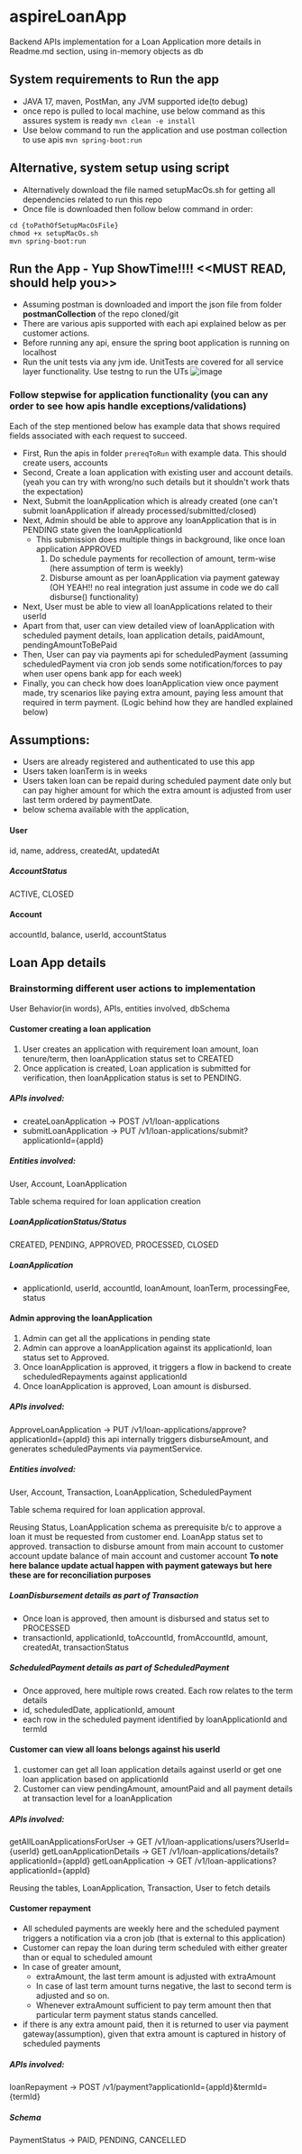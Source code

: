 # aspireLoanApp
Backend APIs implementation for a Loan Application more details in Readme.md section, using in-memory objects as db

## System requirements to Run the app 
* JAVA 17, maven, PostMan, any JVM supported ide(to debug)
* once repo is pulled to local machine, use below command as this assures system is ready
```mvn clean -e install ```
* Use below command to run the application and use postman collection to use apis
```mvn spring-boot:run```

## Alternative, system setup using script
* Alternatively download the file named setupMacOs.sh for getting all dependencies related to run this repo
* Once file is downloaded then follow below command in order:
```
cd {toPathOfSetupMacOsFile}
chmod +x setupMacOs.sh
mvn spring-boot:run
```
## Run the App - Yup ShowTime!!!! <<MUST READ, should help you>>
* Assuming postman is downloaded and import the json file from folder **postmanCollection** of the repo cloned/git
* There are various apis supported with each api explained below as per customer actions.
* Before running any api, ensure the spring boot application is running on localhost
* Run the unit tests via any jvm ide. UnitTests are covered for all service layer functionality. Use testng to run the UTs
  ![image](https://github.com/nagsconnect/aspireLoanApp/assets/125869861/34e7bfcf-54bc-44e0-98ba-6a45beec215a)

### Follow stepwise for application functionality (you can any order to see how apis handle exceptions/validations)
Each of the step mentioned below has example data that shows required fields associated with each request to succeed.
* First, Run the apis in folder ```prereqToRun``` with example data. This should create users, accounts
* Second, Create a loan application with existing user and account details. (yeah you can try with wrong/no such details but it shouldn't work thats the expectation)
* Next, Submit the loanApplication which is already created (one can't submit loanApplication if already processed/submitted/closed)
* Next, Admin should be able to approve any loanApplication that is in PENDING state given the loanApplicationId
  * This submission does multiple things in background, like once loan application APPROVED
    1. Do schedule payments for recollection of amount, term-wise (here assumption of term is weekly)
    2. Disburse amount as per loanApplication via payment gateway (OH YEAH!! no real integration just assume in code we do call disburse() functionality)
* Next, User must be able to view all loanApplications related to their userId
* Apart from that, user can view detailed view of loanApplication with scheduled payment details, loan application details, paidAmount, pendingAmountToBePaid
* Then, User can pay via payments api for scheduledPayment (assuming scheduledPayment via cron job sends some notification/forces to pay when user opens bank app for each week)
* Finally, you can check how does loanApplication view once payment made, try scenarios like paying extra amount, paying less amount that required in term payment. (Logic behind how they are handled explained below)
## Assumptions:
* Users are already registered and authenticated to use this app
* Users taken loanTerm is in weeks
* Users taken loan can be repaid during scheduled payment date only but can pay higher amount for which the extra amount is adjusted from user last term ordered by paymentDate.
* below schema available with the application,
#### User
id, name, address, createdAt, updatedAt
##### AccountStatus
ACTIVE, CLOSED
#### Account
accountId, balance, userId, accountStatus

## Loan App details
### Brainstorming different user actions to implementation
User Behavior(in words), APIs, entities involved, dbSchema
#### Customer creating a loan application
1. User creates an application with requirement loan amount, loan tenure/term, then loanApplication status set to CREATED
2. Once application is created, Loan application is submitted for verification, then loanApplication status is set to PENDING.

##### APIs involved:
* createLoanApplication -> POST /v1/loan-applications
* submitLoanApplication -> PUT /v1/loan-applications/submit?applicationId={appId}

##### Entities involved:
User, Account, LoanApplication

Table schema required for loan application creation
##### LoanApplicationStatus/Status
CREATED, PENDING, APPROVED, PROCESSED, CLOSED
##### LoanApplication
* applicationId, userId, accountId, loanAmount, loanTerm, processingFee, status

#### Admin approving the loanApplication
1. Admin can get all the applications in pending state
2. Admin can approve a loanApplication against its applicationId, loan status set to Approved.
3. Once loanApplication is approved, it triggers a flow in backend to create scheduledRepayments against applicationId
4. Once loanApplication is approved, Loan amount is disbursed.

##### APIs involved:
ApproveLoanApplication -> PUT /v1/loan-applications/approve?applicationId={appId}
this api internally triggers disburseAmount, and generates scheduledPayments via paymentService.

##### Entities involved:
User, Account, Transaction, LoanApplication, ScheduledPayment

Table schema required for loan application approval.

Reusing Status, LoanApplication schema as prerequisite b/c to approve a loan it must be requested from customer end.
LoanApp status set to approved.
transaction to disburse amount from main account to customer account
update balance of main account and customer account
**To note here balance update actual happen with payment gateways but here these are for reconciliation purposes**
##### LoanDisbursement details as part of Transaction
* Once loan is approved, then amount is disbursed and status set to PROCESSED
* transactionId, applicationId, toAccountId, fromAccountId, amount, createdAt, transactionStatus
##### ScheduledPayment details as part of ScheduledPayment
* Once approved, here multiple rows created. Each row relates to the term details
* id, scheduledDate, applicationId, amount
* each row in the scheduled payment identified by loanApplicationId and termId


#### Customer can view all loans belongs against his userId
1. customer can get all loan application details against userId or get one loan application based on applicationId
2. Customer can view pendingAmount, amountPaid and all payment details at transaction level for a loanApplication

##### APIs involved:
getAllLoanApplicationsForUser -> GET /v1/loan-applications/users?UserId={userId}
getLoanApplicationDetails -> GET /v1/loan-applications/details?applicationId={appId}
getLoanApplication -> GET /v1/loan-applications?applicationId={appId}

Reusing the tables, LoanApplication, Transaction, User to fetch details

#### Customer repayment
* All scheduled payments are weekly here and the scheduled payment triggers a notification via a cron job (that is external to this application)
* Customer can repay the loan during term scheduled with either greater than or equal to scheduled amount
* In case of greater amount, 
  * extraAmount, the last term amount is adjusted with extraAmount
  * In case of last term amount turns negative, the last to second term is adjusted and so on.
  * Whenever extraAmount sufficient to pay term amount then that particular term payment status stands cancelled.
* if there is any extra amount paid, then it is returned to user via payment gateway(assumption), given that extra amount is captured in history of scheduled payments
##### APIs involved:
loanRepayment -> POST /v1/payment?applicationId={appId}&termId={termId}

##### Schema
PaymentStatus -> PAID, PENDING, CANCELLED
